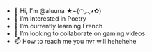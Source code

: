 - 👋 Hi, I’m @aluuna ★~(◠︿◕✿)
- 👀 I’m interested in Poetry
- 🌱 I’m currently learning French
- 💞️ I’m looking to collaborate on gaming videos 
- 📫 How to reach me you nvr will hehehehe 

<!---
aluuna/aluuna is a ✨ special ✨ repository because its `README.md` (this file) appears on your GitHub profile.
You can click the Preview link to take a look at your changes.
--->
